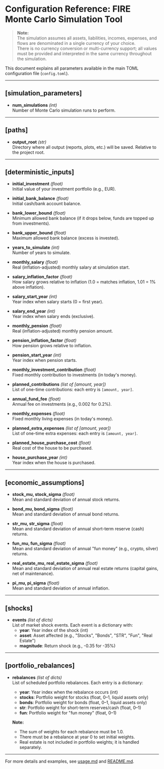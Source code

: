 # Configuration Reference: FIRE Monte Carlo Simulation Tool

> **Note:**  
> The simulation assumes all assets, liabilities, incomes, expenses, and flows are denominated in a single currency of your choice.  
> There is no currency conversion or multi-currency support; all values must be provided and interpreted in the same currency throughout the simulation.

This document explains all parameters available in the main TOML configuration file (`config.toml`).

---

## [simulation_parameters]

- **num_simulations** *(int)*  
  Number of Monte Carlo simulation runs to perform.

---

## [paths]

- **output_root** *(str)*  
  Directory where all output (reports, plots, etc.) will be saved. Relative to the project root.

---

## [deterministic_inputs]

- **initial_investment** *(float)*  
  Initial value of your investment portfolio (e.g., EUR).

- **initial_bank_balance** *(float)*  
  Initial cash/bank account balance.

- **bank_lower_bound** *(float)*  
  Minimum allowed bank balance (if it drops below, funds are topped up from investments).

- **bank_upper_bound** *(float)*  
  Maximum allowed bank balance (excess is invested).

- **years_to_simulate** *(int)*  
  Number of years to simulate.

- **monthly_salary** *(float)*  
  Real (inflation-adjusted) monthly salary at simulation start.

- **salary_inflation_factor** *(float)*  
  How salary grows relative to inflation (1.0 = matches inflation, 1.01 = 1% above inflation).

- **salary_start_year** *(int)*  
  Year index when salary starts (0 = first year).

- **salary_end_year** *(int)*  
  Year index when salary ends (exclusive).

- **monthly_pension** *(float)*  
  Real (inflation-adjusted) monthly pension amount.

- **pension_inflation_factor** *(float)*  
  How pension grows relative to inflation.

- **pension_start_year** *(int)*  
  Year index when pension starts.

- **monthly_investment_contribution** *(float)*  
  Fixed monthly contribution to investments (in today's money).

- **planned_contributions** *(list of [amount, year])*  
  List of one-time contributions: each entry is `[amount, year]`.

- **annual_fund_fee** *(float)*  
  Annual fee on investments (e.g., 0.002 for 0.2%).

- **monthly_expenses** *(float)*  
  Fixed monthly living expenses (in today's money).

- **planned_extra_expenses** *(list of [amount, year])*  
  List of one-time extra expenses: each entry is `[amount, year]`.

- **planned_house_purchase_cost** *(float)*  
  Real cost of the house to be purchased.

- **house_purchase_year** *(int)*  
  Year index when the house is purchased.

---

## [economic_assumptions]

- **stock_mu, stock_sigma** *(float)*  
  Mean and standard deviation of annual stock returns.

- **bond_mu, bond_sigma** *(float)*  
  Mean and standard deviation of annual bond returns.

- **str_mu, str_sigma** *(float)*  
  Mean and standard deviation of annual short-term reserve (cash) returns.

- **fun_mu, fun_sigma** *(float)*  
  Mean and standard deviation of annual "fun money" (e.g., crypto, silver) returns.

- **real_estate_mu, real_estate_sigma** *(float)*  
  Mean and standard deviation of annual real estate returns (capital gains, net of maintenance).

- **pi_mu, pi_sigma** *(float)*  
  Mean and standard deviation of annual inflation.

---

## [shocks]

- **events** *(list of dicts)*  
  List of market shock events. Each event is a dictionary with:
  - **year**: Year index of the shock (int)
  - **asset**: Asset affected (e.g., "Stocks", "Bonds", "STR", "Fun", "Real Estate")
  - **magnitude**: Return shock (e.g., -0.35 for -35%)

---

## [portfolio_rebalances]

- **rebalances** *(list of dicts)*  
  List of scheduled portfolio rebalances. Each entry is a dictionary:
  - **year**: Year index when the rebalance occurs (int)
  - **stocks**: Portfolio weight for stocks (float, 0–1, liquid assets only)
  - **bonds**: Portfolio weight for bonds (float, 0–1, liquid assets only)
  - **str**: Portfolio weight for short-term reserves/cash (float, 0–1)
  - **fun**: Portfolio weight for "fun money" (float, 0–1)

  **Note:**  
  - The sum of weights for each rebalance must be 1.0.
  - There must be a rebalance at year 0 to set initial weights.
  - Real estate is not included in portfolio weights; it is handled separately.

---

For more details and examples, see [usage.md](usage.md) and [README.md](../README.md).
